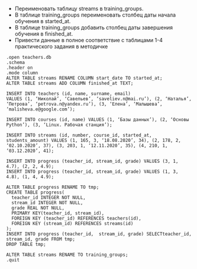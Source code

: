 
+ Переименовать таблицу streams в training_groups.
+ В таблице training_groups переименовать столбец даты начала обучения в started_at.
+ В таблице training_groups добавить столбец даты завершения обучения в finished_at.
+ Привести данные в полное соответствие с таблицами 1-4 практического задания в методичке

```
.open teachers.db
.schema
.header on
.mode column
ALTER TABLE streams RENAME COLUMN start_date TO started_at;
ALTER TABLE streams ADD COLUMN finished_at TEXT;

INSERT INTO teachers (id, name, surname, email)  
VALUES (1, ‘Николай’, ‘Савельев’, ‘saveliev.n@mai.ru’), (2, ‘Наталья’, ‘Петрова’, ‘petrova.n@yandex.ru’), (3, ‘Елена’, ‘Малышева’, ‘malisheva.e@google.com’);

INSERT INTO courses (id, name) VALUES (1, ‘Базы данных’), (2, ‘Основы Python’), (3, ‘Linux. Рабочая станция’);

INSERT INTO streams (id, number, course_id, started_at, students_amount) VALUES (1, 165, 3, ‘18.08.2020’, 34), (2, 178, 2, ‘02.10.2020’, 37), (3, 203, 1, ‘12.11.2020’, 35), (4, 210, 1, ‘03.12.2020’, 41);

INSERT INTO progress (teacher_id, stream_id, grade) VALUES (3, 1, 4.7), (2, 2, 4.9);
INSERT INTO progress (teacher_id, stream_id, grade) VALUES (1, 3, 4.8), (1, 4, 4.9);

ALTER TABLE progress RENAME TO tmp;
CREATE TABLE progress(
  teacher_id INTEGER NOT NULL,
  stream_id INTEGER NOT NULL,
  grade REAL NOT NULL,
  PRIMARY KEY(teacher_id, stream_id),
  FOREIGN KEY (teacher_id) REFERENCES teachers(id),
  FOREIGN KEY (stream_id) REFERENCES streams(id)
);
INSERT INTO progress (teacher_id,  stream_id, grade) SELECTteacher_id,  stream_id, grade FROM tmp;
DROP TABLE tmp;

ALTER TABLE streams RENAME TO training_groups;
.quit
```

